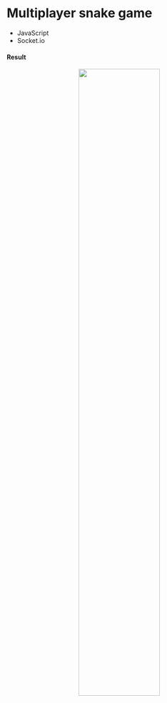# Multiplayer snake game

- JavaScript
- Socket.io

#### Result

<p align="center">
<img width="60%" height="auto" src="https://i.gyazo.com/5ff07c55da3977bd85d8580e80722af8.png" />
</p>


